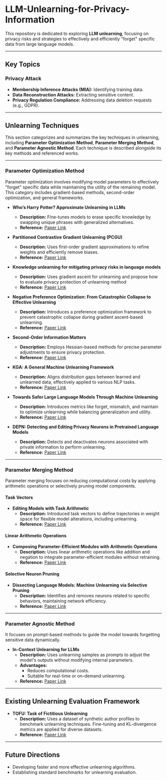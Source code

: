 # LLM-Unlearning-for-Privacy-Information
This repository is dedicated to exploring **LLM unlearning**, focusing on privacy risks and strategies to effectively and efficiently "forget" specific data from large language models. 

---

## Key Topics

### Privacy Attack
- **Membership Inference Attacks (MIA):** Identifying training data.
- **Data Reconstruction Attacks:** Extracting sensitive content.
- **Privacy Regulation Compliance:** Addressing data deletion requests (e.g., GDPR).

---

## Unlearning Techniques

This section categorizes and summarizes the key techniques in unlearning, including **Parameter Optimization Method**, **Parameter Merging Method**, and **Parameter Agnostic Method**. Each technique is described alongside its key methods and referenced works.

---

### Parameter Optimization Method
Parameter optimization involves modifying model parameters to effectively "forget" specific data while maintaining the utility of the remaining model. This category includes gradient-based methods, second-order optimization, and general frameworks.

- **Who’s Harry Potter? Approximate Unlearning in LLMs**  
  - **Description:** Fine-tunes models to erase specific knowledge by swapping unique phrases with generalized alternatives.  
  - **Reference:** [Paper Link](https://arxiv.org/abs/2310.02238)

- **Partitioned Contrastive Gradient Unlearning (PCGU)**  
  - **Description:** Uses first-order gradient approximations to refine weights and efficiently remove biases.  
  - **Reference:** [Paper Link](https://arxiv.org/abs/2311.07568)
 
- **Knowledge unlearning for mitigating privacy risks in language models**  
  - **Description:** Uses gradient ascent for unlearning and propose how to evaluate privacy protection of unlearning method
  - **Reference:** [Paper Link](https://arxiv.org/abs/2210.01504)

- **Negative Preference Optimization: From Catastrophic Collapse to Effective Unlearning**  
  - **Description:** Introduces a preference optimization framework to prevent catastrophic collapse during gradient ascent-based unlearning.  
  - **Reference:** [Paper Link](https://arxiv.org/abs/2404.05868)

- **Second-Order Information Matters**  
  - **Description:** Employs Hessian-based methods for precise parameter adjustments to ensure privacy protection.  
  - **Reference:** [Paper Link](https://arxiv.org/abs/2403.10557)

- **KGA: A General Machine Unlearning Framework**  
  - **Description:** Aligns distribution gaps between learned and unlearned data, effectively applied to various NLP tasks.  
  - **Reference:** [Paper Link](https://arxiv.org/abs/2305.06535)

- **Towards Safer Large Language Models Through Machine Unlearning**  
  - **Description:** Introduces metrics like forget, mismatch, and maintain to optimize unlearning while balancing generalization and utility.  
  - **Reference:** [Paper Link](https://arxiv.org/abs/2402.10058)

- **DEPN: Detecting and Editing Privacy Neurons in Pretrained Language Models**  
  - **Description:** Detects and deactivates neurons associated with private information to perform unlearning.  
  - **Reference:** [Paper Link](https://arxiv.org/abs/2310.20138)

---

### Parameter Merging Method
Parameter merging focuses on reducing computational costs by applying arithmetic operations or selectively pruning model components.

#### Task Vectors
- **Editing Models with Task Arithmetic**  
  - **Description:** Introduced task vectors to define trajectories in weight space for flexible model alterations, including unlearning.  
  - **Reference:** [Paper Link](https://arxiv.org/abs/2203.13124)

#### Linear Arithmetic Operations
- **Composing Parameter-Efficient Modules with Arithmetic Operations**  
  - **Description:** Uses linear arithmetic operations like addition and negation to integrate parameter-efficient modules without retraining.  
  - **Reference:** [Paper Link](https://arxiv.org/abs/2403.02124)

#### Selective Neuron Pruning
- **Dissecting Language Models: Machine Unlearning via Selective Pruning**  
  - **Description:** Identifies and removes neurons related to specific behaviors, maintaining network efficiency.  
  - **Reference:** [Paper Link](https://arxiv.org/abs/2403.01267)

---

### Parameter Agnostic Method
It focuses on prompt-based methods to guide the model towards forgetting sensitive data dynamically.

- **In-Context Unlearning for LLMs**  
  - **Description:** Uses unlearning samples as prompts to adjust the model's outputs without modifying internal parameters.  
  - **Advantages:**  
    - Reduces computational costs.  
    - Suitable for real-time or on-demand unlearning.  
  - **Reference:** [Paper Link](https://arxiv.org/abs/2310.07579)

---

## Existing Unlearning Evaluation Framework

- **TOFU: Task of Fictitious Unlearning**  
  - **Description:** Uses a dataset of synthetic author profiles to benchmark unlearning techniques. Fine-tuning and KL-divergence metrics are applied for diverse datasets.  
  - **Reference:** [Paper Link](https://arxiv.org/abs/2401.06121)

---

## Future Directions
- Developing faster and more effective unlearning algorithms.
- Establishing standard benchmarks for unlearning evaluation.
